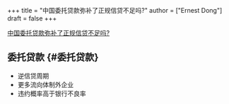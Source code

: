 +++
title = "中国委托贷款弥补了正规信贷不足吗?"
author = ["Ernest Dong"]
draft = false
+++

[中国委托贷款弥补了正规信贷不足吗?](/ox-hugo/中国委托贷款弥补了正规信贷不足吗？.pdf)


## 委托贷款 {#委托贷款}

-   逆信贷周期
-   更多流向体制外企业
-   违约概率高于银行不良率